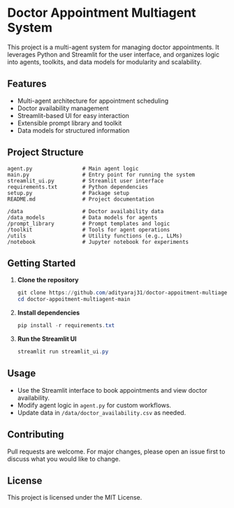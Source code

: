 # Doctor Appointment Multiagent System

This project is a multi-agent system for managing doctor appointments. It leverages Python and Streamlit for the user interface, and organizes logic into agents, toolkits, and data models for modularity and scalability.

## Features

- Multi-agent architecture for appointment scheduling
- Doctor availability management
- Streamlit-based UI for easy interaction
- Extensible prompt library and toolkit
- Data models for structured information

## Project Structure

```
agent.py                # Main agent logic
main.py                 # Entry point for running the system
streamlit_ui.py         # Streamlit user interface
requirements.txt        # Python dependencies
setup.py                # Package setup
README.md               # Project documentation

/data                   # Doctor availability data
/data_models            # Data models for agents
/prompt_library         # Prompt templates and logic
/toolkit                # Tools for agent operations
/utils                  # Utility functions (e.g., LLMs)
/notebook               # Jupyter notebook for experiments
```

## Getting Started

1. **Clone the repository**
   ```powershell
   git clone https://github.com/adityaraj31/doctor-appoitment-multiagent.git
   cd doctor-appoitment-multiagent-main
   ```
2. **Install dependencies**
   ```powershell
   pip install -r requirements.txt
   ```
3. **Run the Streamlit UI**
   ```powershell
   streamlit run streamlit_ui.py
   ```

## Usage

- Use the Streamlit interface to book appointments and view doctor availability.
- Modify agent logic in `agent.py` for custom workflows.
- Update data in `/data/doctor_availability.csv` as needed.

## Contributing

Pull requests are welcome. For major changes, please open an issue first to discuss what you would like to change.

## License

This project is licensed under the MIT License.
